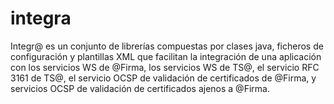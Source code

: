 # integra
Integr@ es un conjunto de librerías compuestas por clases java, ficheros de configuración y plantillas XML que facilitan la integración de
una aplicación con los servicios WS de @Firma, los servicios WS de TS@, el servicio RFC 3161 de TS@, el servicio OCSP de validación de
certificados de @Firma, y servicios OCSP de validación de certificados ajenos a @Firma.
